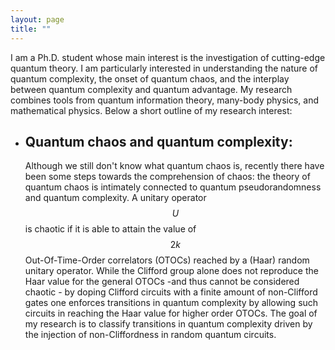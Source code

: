 ```yaml
---
layout: page
title: ""
---
```


I am a Ph.D. student whose main interest is the investigation of cutting-edge quantum theory. I am particularly interested in understanding the nature of quantum complexity, the onset of quantum chaos, and the interplay between quantum complexity and quantum advantage. My research combines tools from quantum information theory, many-body physics, and mathematical physics. Below a short outline of my research interest:

* ## Quantum chaos and quantum complexity:

  Although we still don't know what quantum chaos is, recently there have been some steps towards the comprehension of chaos: the theory of         quantum chaos is intimately connected to quantum pseudorandomness and quantum complexity. A unitary operator $$U$$ is chaotic if it is able to attain the value of $$2k$$ Out-Of-Time-Order correlators (OTOCs) reached by a (Haar) random unitary operator. While the Clifford group alone does not reproduce the Haar value for the general OTOCs -and thus cannot be considered chaotic - by doping Clifford circuits with a finite amount of non-Clifford gates one enforces transitions in quantum complexity by allowing such circuits in reaching the Haar value for higher order OTOCs. The goal of my research is to classify transitions in quantum complexity driven by the injection of non-Cliffordness in random quantum circuits.
